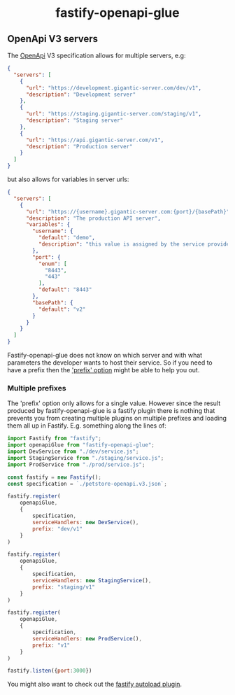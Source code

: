 <h1 align="center">fastify-openapi-glue</h1>

## OpenApi V3 servers

The [OpenApi](https://www.openapis.org/) V3 specification allows for multiple servers, e.g:
```json
{
  "servers": [
    {
      "url": "https://development.gigantic-server.com/dev/v1",
      "description": "Development server"
    },
    {
      "url": "https://staging.gigantic-server.com/staging/v1",
      "description": "Staging server"
    },
    {
      "url": "https://api.gigantic-server.com/v1",
      "description": "Production server"
    }
  ]
}

```

but also allows for variables in server urls:

```json
{
  "servers": [
    {
      "url": "https://{username}.gigantic-server.com:{port}/{basePath}",
      "description": "The production API server",
      "variables": {
        "username": {
          "default": "demo",
          "description": "this value is assigned by the service provider, in this example `gigantic-server.com`"
        },
        "port": {
          "enum": [
            "8443",
            "443"
          ],
          "default": "8443"
        },
        "basePath": {
          "default": "v2"
        }
      }
    }
  ]
}
```

Fastify-openapi-glue does not know on which server and with what parameters the developer wants to host their service. So if you need to have a prefix then the ['prefix' option](../README.md#options) might be able to help you out.

### Multiple prefixes

The 'prefix' option only allows for a single value. 
However since the result produced by fastify-openapi-glue is a fastify plugin there is nothing that prevents you from creating multiple plugins on multiple prefixes and loading them all up in Fastify. E.g. something along the lines of:

```javascript
import Fastify from "fastify";
import openapiGlue from "fastify-openapi-glue";
import DevService from "./dev/service.js";
import StagingService from "./staging/service.js";
import ProdService from "./prod/service.js";

const fastify = new Fastify();
const specification = `./petstore-openapi.v3.json`;

fastify.register(
    openapiGlue,
    {
        specification,
        serviceHandlers: new DevService(),
        prefix: "dev/v1"
    }
)

fastify.register(
    openapiGlue,
    {
        specification,
        serviceHandlers: new StagingService(),
        prefix: "staging/v1"
    }
)

fastify.register(
    openapiGlue,
    {
        specification,
        serviceHandlers: new ProdService(),
        prefix: "v1"
    }
)

fastify.listen({port:3000})
```

You might also want to check out the [fastify autoload plugin](https://github.com/fastify/fastify-autoload).







